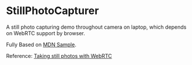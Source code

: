 # StillPhotoCapturer

A still photo capturing demo throughout camera on laptop, which depends on WebRTC support by browser.

Fully Based on [MDN Sample](https://github.com/mdn/samples-server/tree/master/s/webrtc-capturestill).

Reference: [Taking still photos with WebRTC](https://developer.mozilla.org/en-US/docs/Web/API/WebRTC_API/Taking_still_photos)
